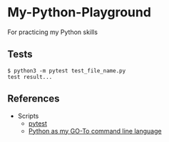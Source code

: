 # My-Python-Playground

For practicing my Python skills

## Tests

```Console
$ python3 -m pytest test_file_name.py
test result...
```

## References

- Scripts
  - [pytest](https://docs.pytest.org/en/7.1.x/getting-started.html)
  - [Python as my GO-To command line language](https://www.freecodecamp.org/news/python-for-system-administration-tutorial/)

